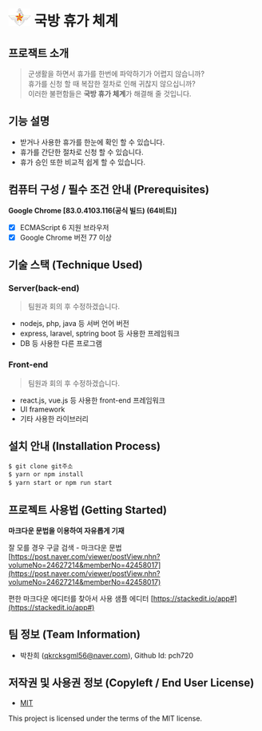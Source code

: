# <img src=https://github.com/osamhack2021/web_MilitaryVacationSystem_ParkChanHee/blob/main/WEB/mnd_logo_signature.gif height=35px;> 국방 휴가 체계


## 프로잭트 소개
> 군생활을 하면서 휴가를 한번에 파악하기가 어렵지 않습니까?<br/>
> 휴가를 신청 할 때 복잡한 절차로 인해 귀찮지 않으십니까?<br/>
> 이러한 불편함들은 **국방 휴가 체계**가 해결해 줄 것입니다. 


## 기능 설명
 - 받거나 사용한 휴가를 한눈에 확인 할 수 있습니다.
 - 휴가를 간단한 절차로 신청 할 수 있습니다.
 - 휴가 승인 또한 비교적 쉽게 할 수 있습니다.

## 컴퓨터 구성 / 필수 조건 안내 (Prerequisites)

**Google Chrome [83.0.4103.116(공식 빌드) (64비트)]**
- [x] ECMAScript 6 지원 브라우저
- [x] Google Chrome 버전 77 이상

## 기술 스택 (Technique Used) 
### Server(back-end)
 >팀원과 회의 후 수정하겠습니다.
 - nodejs, php, java 등 서버 언어 버전 
 - express, laravel, sptring boot 등 사용한 프레임워크 
 - DB 등 사용한 다른 프로그램 
 
### Front-end
 >팀원과 회의 후 수정하겠습니다.
 -  react.js, vue.js 등 사용한 front-end 프레임워크 
 -  UI framework
 - 기타 사용한 라이브러리
 
## 설치 안내 (Installation Process)
```bash
$ git clone git주소
$ yarn or npm install
$ yarn start or npm run start
```

## 프로젝트 사용법 (Getting Started)
**마크다운 문법을 이용하여 자유롭게 기재**

잘 모를 경우
구글 검색 - 마크다운 문법
[https://post.naver.com/viewer/postView.nhn?volumeNo=24627214&memberNo=42458017](https://post.naver.com/viewer/postView.nhn?volumeNo=24627214&memberNo=42458017)

 편한 마크다운 에디터를 찾아서 사용
 샘플 에디터 [https://stackedit.io/app#](https://stackedit.io/app#)
 
## 팀 정보 (Team Information)
- 박찬희 (qkrcksgml56@naver.com), Github Id: pch720

## 저작권 및 사용권 정보 (Copyleft / End User License)
 * [MIT](https://github.com/osamhack2021/web_MilitaryVacationSystem_ParkChanHee/blob/main/LICENSE)

This project is licensed under the terms of the MIT license.
